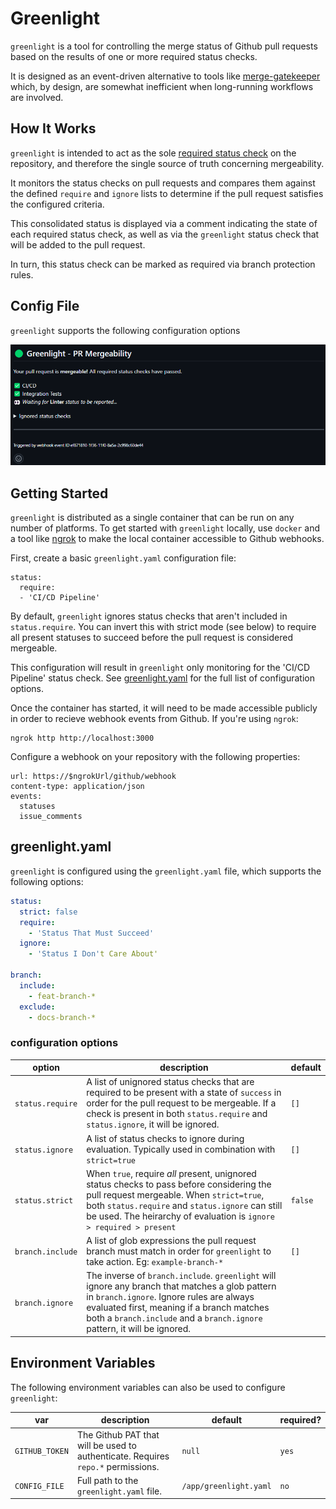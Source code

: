 # Greenlight

`greenlight` is a tool for controlling the merge status of Github pull requests based on the results of one or more required status checks.

It is designed as an event-driven alternative to tools like [merge-gatekeeper](https://github.com/upsidr/merge-gatekeeper) which, by design, are somewhat inefficient when long-running workflows are involved.

## How It Works

`greenlight` is intended to act as the sole [required status check](https://docs.github.com/en/repositories/configuring-branches-and-merges-in-your-repository/managing-protected-branches/about-protected-branches#require-status-checks-before-merging) on the repository, and therefore the single source of truth concerning mergeability.

It monitors the status checks on pull requests and compares them against the defined `require` and `ignore` lists to determine if the pull request satisfies the configured criteria. 

This consolidated status is displayed via a comment indicating the state of each required status check, as well as via the `greenlight` status check that will be added to the pull request. 

In turn, this status check can be marked as required via branch protection rules.

## Config File

`greenlight` supports the following configuration options

![alt text](docs/images/image.png "greenlight comment")

## Getting Started

`greenlight` is distributed as a single container that can be run on any number of platforms. To get started with `greenlight` locally, use `docker` and a tool like [ngrok](<https://ngrok.com/docs/getting-started/?os=linux)>) to make the local container accessible to Github webhooks.


First, create a basic `greenlight.yaml` configuration file:

```
status:
  require:
  - 'CI/CD Pipeline'
```

By default, `greenlight` ignores status checks that aren't included in `status.require`. You can invert this with strict mode (see below) to require all present statuses to succeed before the pull request is considered mergeable. 

This configuration will result in `greenlight` only monitoring for the 'CI/CD Pipeline' status check. See [greenlight.yaml](#greenlightyaml) for the full list of configuration options.


Once the container has started, it will need to be made accessible publicly in order to recieve webhook events from Github. If you're using `ngrok`:

```
ngrok http http://localhost:3000
```

Configure a webhook on your repository with the following properties:

```
url: https://$ngrokUrl/github/webhook
content-type: application/json
events:
  statuses
  issue_comments
```

## greenlight.yaml

`greenlight` is configured using the `greenlight.yaml` file, which supports the following options:

```yaml
status:
  strict: false
  require:
    - 'Status That Must Succeed'
  ignore:
    - 'Status I Don't Care About'

branch:
  include:
    - feat-branch-*
  exclude:
    - docs-branch-*
```

### configuration options

| option | description | default |
|--      |--           |--       |
| `status.require` | A list of unignored status checks that are required to be present with a state of `success` in order for the pull request to be mergeable. If a check is present in both `status.require` and `status.ignore`, it will be ignored. | `[]` | 
| `status.ignore` | A list of status checks to ignore during evaluation. Typically used in combination with `strict=true` | `[]` |
| `status.strict` | When `true`, require *all* present, unignored status checks to pass before considering the pull request mergeable. When `strict=true`, both `status.require` and  `status.ignore` can still be used. The heirarchy of evaluation is `ignore > required > present` | `false` |
| `branch.include` | A list of glob expressions the pull request branch must match in order for `greenlight` to take action. Eg: `example-branch-*` | `[]` |
| `branch.ignore` | The inverse of `branch.include`. `greenlight` will ignore any branch that matches a glob pattern in `branch.ignore`. Ignore rules are always evaluated first, meaning if a branch matches both a `branch.include` and a `branch.ignore` pattern, it will be ignored.


## Environment Variables

The following environment variables can also be used to configure `greenlight`:

| var | description | default | required? |
|--      |--           |--       |--      |
| `GITHUB_TOKEN` | The Github PAT that will be used to authenticate. Requires `repo.*` permissions. | `null` | `yes` |
| `CONFIG_FILE` | Full path to the `greenlight.yaml` file. | `/app/greenlight.yaml` |  `no` | 